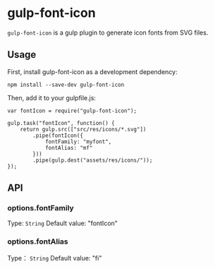 # gulp-font-icon

`gulp-font-icon` is a gulp plugin to generate icon fonts from SVG files.

## Usage

First, install gulp-font-icon as a development dependency:

	npm install --save-dev gulp-font-icon

Then, add it to your gulpfile.js:

	var fontIcon = require("gulp-font-icon");
	
	gulp.task("fontIcon", function() {
		return gulp.src(["src/res/icons/*.svg"])
			.pipe(fontIcon({
				fontFamily: "myfont",
				fontAlias: "mf"
			}))
			.pipe(gulp.dest("assets/res/icons/"));
	});

## API 

### options.fontFamily

Type: `String` Default value: "fontIcon"



### options.fontAlias

Type： `String` Default value: "fi"

